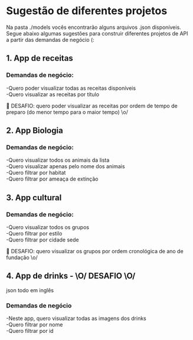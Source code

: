 # Sugestão de diferentes projetos
Na pasta ./models vocês encontrarão alguns arquivos .json disponíveis. Segue abaixo algumas sugestões para construir diferentes projetos de API a partir das demandas de negócio (:

## 1. App de receitas

### Demandas de negócio:
-Quero poder visualizar todas as receitas disponíveis<br />
-Quero visualizar as receitas por título<br />

:eyes: DESAFIO: quero poder visualizar as receitas por ordem de tempo de preparo (do menor tempo para o maior tempo) \o/

## 2. App Biologia

### Demandas de negócio:
-Quero visualizar todos os animais da lista<br />
-Quero visualizar apenas pelo nome dos animais<br />
-Quero filtrar por habitat<br />
-Quero filtrar por ameaça de extinção<br />

## 3. App cultural

### Demandas de negócio:
-Quero visualizar todos os grupos<br />
-Quero filtrar por estilo<br />
-Quero filtrar por cidade sede<br />

:eyes: DESAFIO: quero visualizar os grupos por ordem cronológica de ano de fundação \o/

## 4. App de drinks - \O/ DESAFIO \O/
json todo em inglês

### Demandas de negócio
-Neste app, quero visualizar todas as imagens dos drinks<br />
-Quero filtrar por nome<br />
-Quero filtrar por id